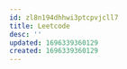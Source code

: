 ```yaml
---
id: zl8n194dhhwi3ptcpvjcll7
title: Leetcode
desc: ''
updated: 1696339360129
created: 1696339360129
---
```

